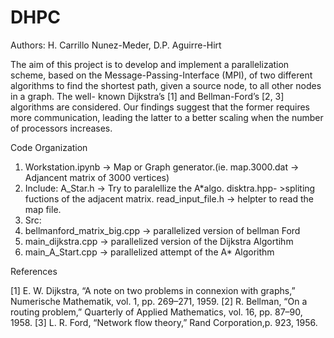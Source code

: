 # DHPC
Authors: H. Carrillo Nunez-Meder, D.P. Aguirre-Hirt

The aim of this project is to develop and implement a parallelization scheme, based on the Message-Passing-Interface
(MPI), of two different algorithms to find the shortest path, given a source node, to all other nodes in a graph. The well-
known Dijkstra’s [1] and Bellman-Ford’s [2, 3] algorithms are considered. Our findings suggest that the former requires more communication, leading the latter to a better scaling when the number of processors increases.

Code Organization
1. Workstation.ipynb -> Map or Graph generator.(ie. map.3000.dat -> Adjancent matrix of 3000 vertices)
2. Include:
A_Star.h -> Try to paralellize the A*algo.
disktra.hpp- >spliting fuctions of the adjacent matrix.
read_input_file.h -> helpter to read the map file.
3. Src:
1. bellmanford_matrix_big.cpp -> parallelized version of bellman Ford
2. main_dijkstra.cpp -> parallelized version of the Dijkstra Algortihm
3. main_A_Start.cpp -> parallelized attempt of the A* Algorithm



References

[1] E. W. Dijkstra, “A note on two problems in connexion with graphs,” Numerische Mathematik, vol. 1, pp. 269–271, 1959.
[2] R. Bellman, “On a routing problem,” Quarterly of Applied Mathematics, vol. 16, pp. 87–90, 1958.
[3] L. R. Ford, “Network flow theory,” Rand Corporation,p. 923, 1956.
